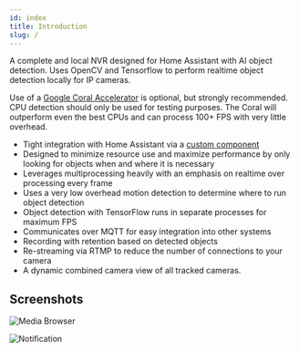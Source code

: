 ```yaml
---
id: index
title: Introduction
slug: /
---
```


A complete and local NVR designed for Home Assistant with AI object detection. Uses OpenCV and Tensorflow to perform realtime object detection locally for IP cameras.

Use of a [Google Coral Accelerator](https://coral.ai/products/) is optional, but strongly recommended. CPU detection should only be used for testing purposes. The Coral will outperform even the best CPUs and can process 100+ FPS with very little overhead.

- Tight integration with Home Assistant via a [custom component](https://github.com/blakeblackshear/frigate-hass-integration)
- Designed to minimize resource use and maximize performance by only looking for objects when and where it is necessary
- Leverages multiprocessing heavily with an emphasis on realtime over processing every frame
- Uses a very low overhead motion detection to determine where to run object detection
- Object detection with TensorFlow runs in separate processes for maximum FPS
- Communicates over MQTT for easy integration into other systems
- Recording with retention based on detected objects
- Re-streaming via RTMP to reduce the number of connections to your camera
- A dynamic combined camera view of all tracked cameras.

## Screenshots

![Media Browser](/img/media_browser-min.png)

![Notification](/img/notification-min.png)
